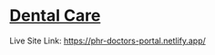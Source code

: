 # [Dental Care](https://phr-doctors-portal.netlify.app/)

Live Site Link: <https://phr-doctors-portal.netlify.app/>
